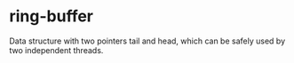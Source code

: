 # ring-buffer
Data structure with two pointers tail and head, which can be safely used by two independent threads.
